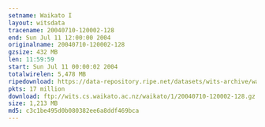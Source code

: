 ```yaml
---
setname: Waikato I
layout: witsdata
tracename: 20040710-120002-128
end: Sun Jul 11 12:00:00 2004
originalname: 20040710-120002-128
gzsize: 432 MB
len: 11:59:59
start: Sun Jul 11 00:00:02 2004
totalwirelen: 5,478 MB
ripedownload: https://data-repository.ripe.net/datasets/wits-archive/waikato/1/20040710-120002-128.gz
pkts: 17 million
download: ftp://wits.cs.waikato.ac.nz/waikato/1/20040710-120002-128.gz
size: 1,213 MB
md5: c3c1be495d0b080382ee6a8ddf469bca
---
```

